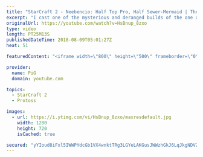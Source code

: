 ```yaml
---
title: "StarCraft 2 - Neebencio: Half Top Pro, Half Sewer-Mermaid | The Florencio Files #17"
excerpt: "I cast one of the mysterious and deranged builds of the one and only Florencio, the dude that invented the proxy nexus recall rush -- Watch live at https://www.twitch.tv/x5_pig"
originalUrl: https://youtube.com/watch?v=HsBnup_8zxo
type: video
length: PT25M13S
publishedDateTime: 2018-08-09T05:01:27Z
heat: 51

featuredContent: "<iframe width=\"800\" height=\"500\" frameborder=\"0\" src=\"https://www.youtube.com/embed/HsBnup_8zxo\" allow=\"accelerometer; autoplay; encrypted-media; gyroscope; picture-in-picture\" allowfullscreen></iframe>"

provider:
  name: PiG
  domain: youtube.com

topics:
  - StarCraft 2
  - Protoss

images:
  - url: https://i.ytimg.com/vi/HsBnup_8zxo/maxresdefault.jpg
    width: 1280
    height: 720
    isCached: true

secured: "yYIoud8iFxl5IWWPYdcGb1VX4wnktTRg3LGYeLAKGusJWWzhGkJ6LqJkgNDVZe94botTS5Pn7JptlPukvvPNodxtt9px5By9fhTm+cgnqfiIREC8d+UpVNa1fpax0B5ZGo0dAo8bxUcxvCxBZqqZTwenCGKSQ99EGP9cyklo0WyV6vTqa0LUItD5frUk0EBrYxcPfk9ounD1odUhi+FTdNM7eIhPGSyOHcdJ9Y6DqHJyouMtF/Qp65Jc/wD/BtQXKmAJPYXg49qlAYXqa1Y7jBo2fg2wTiJQ2VQFIjwQtNwLedRNxwNjFKKM3x/d7XeaZ10ARLXHI2HcuRZ2Q95On90cD5lzGNcWYueIhHo5Mxn18FL+o8QWmduVEstwOACjcSQmiX852yw6nnDVlN2Jh53liYy1QCRcgQT2VVh6S14=;mbfBMyjaa1E9RCMC3U4rrw=="
---
```


